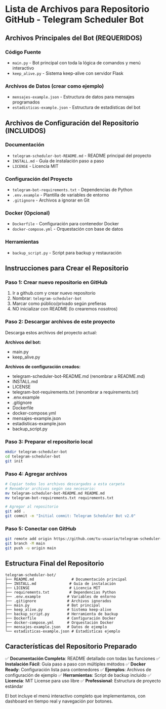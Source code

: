 # Lista de Archivos para Repositorio GitHub - Telegram Scheduler Bot

## Archivos Principales del Bot (REQUERIDOS)

### Código Fuente
- `main.py` - Bot principal con toda la lógica de comandos y menú interactivo
- `keep_alive.py` - Sistema keep-alive con servidor Flask

### Archivos de Datos (crear como ejemplo)
- `mensajes-example.json` - Estructura de datos para mensajes programados
- `estadisticas-example.json` - Estructura de estadísticas del bot

## Archivos de Configuración del Repositorio (INCLUIDOS)

### Documentación
- `telegram-scheduler-bot-README.md` - README principal del proyecto
- `INSTALL.md` - Guía de instalación paso a paso
- `LICENSE` - Licencia MIT

### Configuración del Proyecto
- `telegram-bot-requirements.txt` - Dependencias de Python
- `.env.example` - Plantilla de variables de entorno
- `.gitignore` - Archivos a ignorar en Git

### Docker (Opcional)
- `Dockerfile` - Configuración para contenedor Docker
- `docker-compose.yml` - Orquestación con base de datos

### Herramientas
- `backup_script.py` - Script para backup y restauración

## Instrucciones para Crear el Repositorio

### Paso 1: Crear nuevo repositorio en GitHub
1. Ir a github.com y crear nuevo repositorio
2. Nombrar: `telegram-scheduler-bot`
3. Marcar como público/privado según prefieras
4. NO inicializar con README (lo crearemos nosotros)

### Paso 2: Descargar archivos de este proyecto
Descarga estos archivos del proyecto actual:

**Archivos del bot:**
- main.py
- keep_alive.py

**Archivos de configuración creados:**
- telegram-scheduler-bot-README.md (renombrar a README.md)
- INSTALL.md
- LICENSE
- telegram-bot-requirements.txt (renombrar a requirements.txt)
- .env.example
- .gitignore
- Dockerfile
- docker-compose.yml
- mensajes-example.json
- estadisticas-example.json
- backup_script.py

### Paso 3: Preparar el repositorio local
```bash
mkdir telegram-scheduler-bot
cd telegram-scheduler-bot
git init
```

### Paso 4: Agregar archivos
```bash
# Copiar todos los archivos descargados a esta carpeta
# Renombrar archivos según sea necesario:
mv telegram-scheduler-bot-README.md README.md
mv telegram-bot-requirements.txt requirements.txt

# Agregar al repositorio
git add .
git commit -m "Initial commit: Telegram Scheduler Bot v2.0"
```

### Paso 5: Conectar con GitHub
```bash
git remote add origin https://github.com/tu-usuario/telegram-scheduler-bot.git
git branch -M main
git push -u origin main
```

## Estructura Final del Repositorio

```
telegram-scheduler-bot/
├── README.md                 # Documentación principal
├── INSTALL.md               # Guía de instalación
├── LICENSE                  # Licencia MIT
├── requirements.txt         # Dependencias Python
├── .env.example            # Variables de entorno
├── .gitignore              # Archivos ignorados
├── main.py                 # Bot principal
├── keep_alive.py           # Sistema keep-alive
├── backup_script.py        # Herramienta de backup
├── Dockerfile              # Configuración Docker
├── docker-compose.yml      # Orquestación Docker
├── mensajes-example.json   # Datos de ejemplo
└── estadisticas-example.json # Estadísticas ejemplo
```

## Características del Repositorio Preparado

✅ **Documentación Completa**: README detallado con todas las funciones
✅ **Instalación Fácil**: Guía paso a paso con múltiples métodos
✅ **Docker Ready**: Configuración lista para contenedores
✅ **Ejemplos**: Archivos de configuración de ejemplo
✅ **Herramientas**: Script de backup incluido
✅ **Licencia**: MIT License para uso libre
✅ **Professional**: Estructura de proyecto estándar

El bot incluye el menú interactivo completo que implementamos, con dashboard en tiempo real y navegación por botones.